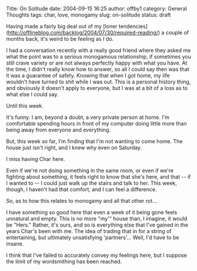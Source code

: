 Title: On Solitude
date: 2004-09-15 16:25
author: offby1
category: General Thoughts
tags: char, love, monogamy
slug: on-solitude
status: draft

Having made a fairly big deal out of my \[loner tendencies\](<http://offlineblog.com/backlog/2004/07/30/required-reading/>) a couple of months back, it\'s weird to be feeling as I do.

I had a conversation recently with a really good friend where they asked me what the point was to a serious monogamous relationship, if sometimes you still crave variety or are not always perfectly happy with what you have. At the time, I didn\'t really know how to answer, so all I could say then was that it was a guarantee of safety. Knowing that when I got home, my life wouldn\'t have turned to shit while I was out. This is a personal history thing, and obviously it doesn\'t apply to everyone, but I was at a bit of a loss as to what else I could say.

Until this week.

It\'s funny. I am, beyond a doubt, a very private person at home. I\'m comfortable spending hours in front of my computer doing little more than being away from everyone and everything.

But, this week so far, I\'m finding that I\'m not wanting to come home. The house just isn\'t right, and I knew why even on Saturday.

I miss having Char here.

Even if we\'re not doing something in the same room, or even if we\'re fighting about something, it feels right to know that she\'s here, and that \-- if I wanted to \-- I could just walk up the stairs and talk to her. This week, though, I haven\'t had that comfort, and I can feel a difference.

So, as to how this relates to monogamy and all that other rot\...

I have something so good here that even a week of it being gone feels unnatural and empty. This is no more \"my\'\" house than, I imagine, it would be \"Hers.\" Rather, it\'s ours, and so is everything else that I\'ve gained in the years Char\'s been with me. The idea of trading that in for a string of entertaining, but ultimately unsatisfying \'partners\'\... Well, I\'d have to be insane.

I think that I\'ve failed to accurately convey my feelings here, but I suppose the limit of my wordsmithing has been reached.
